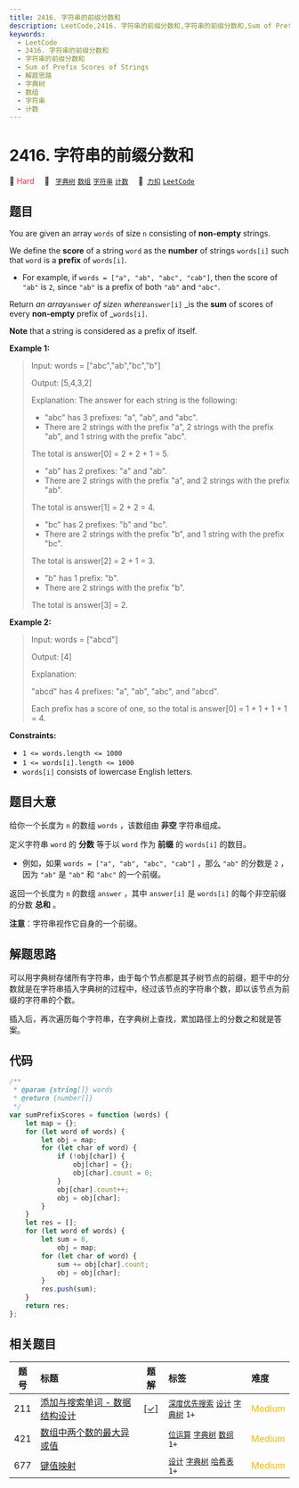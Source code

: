 ```yaml
---
title: 2416. 字符串的前缀分数和
description: LeetCode,2416. 字符串的前缀分数和,字符串的前缀分数和,Sum of Prefix Scores of Strings,解题思路,字典树,数组,字符串,计数
keywords:
  - LeetCode
  - 2416. 字符串的前缀分数和
  - 字符串的前缀分数和
  - Sum of Prefix Scores of Strings
  - 解题思路
  - 字典树
  - 数组
  - 字符串
  - 计数
---
```


# 2416. 字符串的前缀分数和

🔴 <font color=#ff334b>Hard</font>&emsp; 🔖&ensp; [`字典树`](/tag/trie.md) [`数组`](/tag/array.md) [`字符串`](/tag/string.md) [`计数`](/tag/counting.md)&emsp; 🔗&ensp;[`力扣`](https://leetcode.cn/problems/sum-of-prefix-scores-of-strings) [`LeetCode`](https://leetcode.com/problems/sum-of-prefix-scores-of-strings)

## 题目

You are given an array `words` of size `n` consisting of **non-empty**
strings.

We define the **score** of a string `word` as the **number** of strings
`words[i]` such that `word` is a **prefix** of `words[i]`.

- For example, if `words = ["a", "ab", "abc", "cab"]`, then the score of `"ab"` is `2`, since `"ab"` is a prefix of both `"ab"` and `"abc"`.

Return _an array_`answer` _of size_`n` _where_`answer[i]` _is the **sum** of
scores of every **non-empty** prefix of _`words[i]`.

**Note** that a string is considered as a prefix of itself.

**Example 1:**

> Input: words = ["abc","ab","bc","b"]
>
> Output: [5,4,3,2]
>
> Explanation: The answer for each string is the following:
>
> - "abc" has 3 prefixes: "a", "ab", and "abc".
> - There are 2 strings with the prefix "a", 2 strings with the prefix "ab", and 1 string with the prefix "abc".
>
> The total is answer[0] = 2 + 2 + 1 = 5.
>
> - "ab" has 2 prefixes: "a" and "ab".
> - There are 2 strings with the prefix "a", and 2 strings with the prefix "ab".
>
> The total is answer[1] = 2 + 2 = 4.
>
> - "bc" has 2 prefixes: "b" and "bc".
> - There are 2 strings with the prefix "b", and 1 string with the prefix "bc".
>
> The total is answer[2] = 2 + 1 = 3.
>
> - "b" has 1 prefix: "b".
> - There are 2 strings with the prefix "b".
>
> The total is answer[3] = 2.

**Example 2:**

> Input: words = ["abcd"]
>
> Output: [4]
>
> Explanation:
>
> "abcd" has 4 prefixes: "a", "ab", "abc", and "abcd".
>
> Each prefix has a score of one, so the total is answer[0] = 1 + 1 + 1 + 1 = 4.

**Constraints:**

- `1 <= words.length <= 1000`
- `1 <= words[i].length <= 1000`
- `words[i]` consists of lowercase English letters.

## 题目大意

给你一个长度为 `n` 的数组 `words` ，该数组由 **非空** 字符串组成。

定义字符串 `word` 的 **分数** 等于以 `word` 作为 **前缀** 的 `words[i]` 的数目。

- 例如，如果 `words = ["a", "ab", "abc", "cab"]` ，那么 `"ab"` 的分数是 `2` ，因为 `"ab"` 是 `"ab"` 和 `"abc"` 的一个前缀。

返回一个长度为 `n` 的数组 `answer` ，其中 `answer[i]` 是 `words[i]` 的每个非空前缀的分数 **总和** 。

**注意**：字符串视作它自身的一个前缀。

## 解题思路

可以用字典树存储所有字符串，由于每个节点都是其子树节点的前缀，题干中的分数就是在字符串插入字典树的过程中，经过该节点的字符串个数，即以该节点为前缀的字符串的个数。

插入后，再次遍历每个字符串，在字典树上查找，累加路径上的分数之和就是答案。

## 代码

```javascript
/**
 * @param {string[]} words
 * @return {number[]}
 */
var sumPrefixScores = function (words) {
	let map = {};
	for (let word of words) {
		let obj = map;
		for (let char of word) {
			if (!obj[char]) {
				obj[char] = {};
				obj[char].count = 0;
			}
			obj[char].count++;
			obj = obj[char];
		}
	}
	let res = [];
	for (let word of words) {
		let sum = 0,
			obj = map;
		for (let char of word) {
			sum += obj[char].count;
			obj = obj[char];
		}
		res.push(sum);
	}
	return res;
};
```

## 相关题目

<!-- prettier-ignore -->
| 题号 | 标题 | 题解 | 标签 | 难度 |
| :------: | :------ | :------: | :------ | :------ |
| 211 | [添加与搜索单词 - 数据结构设计](https://leetcode.com/problems/design-add-and-search-words-data-structure) | [[✓]](/problem/0211.md) |  [`深度优先搜索`](/tag/depth-first-search.md) [`设计`](/tag/design.md) [`字典树`](/tag/trie.md) `1+` | <font color=#ffb800>Medium</font> |
| 421 | [数组中两个数的最大异或值](https://leetcode.com/problems/maximum-xor-of-two-numbers-in-an-array) |  |  [`位运算`](/tag/bit-manipulation.md) [`字典树`](/tag/trie.md) [`数组`](/tag/array.md) `1+` | <font color=#ffb800>Medium</font> |
| 677 | [键值映射](https://leetcode.com/problems/map-sum-pairs) |  |  [`设计`](/tag/design.md) [`字典树`](/tag/trie.md) [`哈希表`](/tag/hash-table.md) `1+` | <font color=#ffb800>Medium</font> |